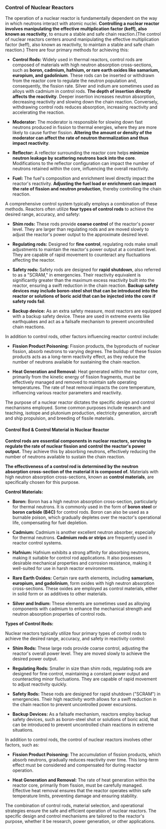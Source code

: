 ### Control of Nuclear Reactors
The operation of a nuclear reactor is fundamentally dependent on the way in which neutrons interact with atomic nuclei. **Controlling a nuclear reactor involves manipulating the effective multiplication factor (keff), also known as reactivity**, to ensure a stable and safe chain reaction.(The control of nuclear reactors centers around manipulating the effective multiplication factor (keff), also known as reactivity, to maintain a stable and safe chain reaction.) There are four primary methods for achieving this:

- **Control Rods:** Widely used in thermal reactors, control rods are composed of materials with high neutron absorption cross-sections, such as **boron, cadmium, hafnium, or rare earth oxides like samarium, europium, and gadolinium**. These rods can be inserted or withdrawn from the reactor core to regulate the neutron population and, consequently, the fission rate. Silver and indium are sometimes used as alloys with cadmium in control rods. **The depth of insertion directly affects the reactivity**. Deeper insertion increases neutron absorption, decreasing reactivity and slowing down the chain reaction. Conversely, withdrawing control rods reduces absorption, increasing reactivity and accelerating the reaction.
    
- **Moderator:** The moderator is responsible for slowing down fast neutrons produced in fission to thermal energies, where they are more likely to cause further fission. **Altering the amount or density of the moderator can affect the rate of neutron thermalization and thus impact reactivity**.
    
- **Reflector:** A reflector surrounding the reactor core helps **minimize neutron leakage by scattering neutrons back into the core**. Modifications to the reflector configuration can impact the number of neutrons retained within the core, influencing the overall reactivity.
    
- **Fuel:** The fuel's composition and enrichment level directly impact the reactor's reactivity. **Adjusting the fuel load or enrichment can impact the rate of fission and neutron production**, thereby controlling the chain reaction.
    

A comprehensive control system typically employs a combination of these methods. Reactors often utilize **four types of control rods** to achieve the desired range, accuracy, and safety:

- **Shim rods:** These rods provide **coarse control** of the reactor's power level. They are larger than regulating rods and are moved slowly to adjust the reactor's power output to the approximate desired level.
    
- **Regulating rods:** Designed for **fine control**, regulating rods make small adjustments to maintain the reactor's power output at a constant level. They are capable of rapid movement to counteract any fluctuations affecting the reactor.
    
- **Safety rods:** Safety rods are designed for **rapid shutdown**, also referred to as a "SCRAM," in emergencies. Their reactivity equivalent is significantly greater than the maximum excess reactivity built into the reactor, ensuring a swift reduction in the chain reaction. **Backup safety devices may include boron-steel shot that can be introduced into the reactor or solutions of boric acid that can be injected into the core if safety rods fail**.
    
- **Backup device:** As an extra safety measure, most reactors are equipped with a backup safety device. These are used in extreme events like earthquakes and act as a failsafe mechanism to prevent uncontrolled chain reactions.
    

In addition to control rods, other factors influencing reactor control include:

- **Fission Product Poisoning:** Fission products, the byproducts of nuclear fission, absorb neutrons to varying degrees. The buildup of these fission products acts as a long-term reactivity effect, as they reduce the number of neutrons available for sustaining the chain reaction.
    
- **Heat Generation and Removal:** Heat generated within the reactor core, primarily from the kinetic energy of fission fragments, must be effectively managed and removed to maintain safe operating temperatures. The rate of heat removal impacts the core temperature, influencing various reactor parameters and reactivity.
    

The purpose of a nuclear reactor dictates the specific design and control mechanisms employed. Some common purposes include research and teaching, isotope and plutonium production, electricity generation, aircraft and ship propulsion, and breeding of fissile materials.
#### Control Rod & Control Material in Nuclear Reactor
**Control rods are essential components in nuclear reactors, serving to regulate the rate of nuclear fission and control the reactor's power output.** They achieve this by absorbing neutrons, effectively reducing the number of neutrons available to sustain the chain reaction.

**The effectiveness of a control rod is determined by the neutron absorption cross-section of the material it is composed of.** Materials with high neutron absorption cross-sections, known as **control materials**, are specifically chosen for this purpose.

**Control Materials:**

- **Boron:** Boron has a high neutron absorption cross-section, particularly for thermal neutrons. It is commonly used in the form of **boron steel** or **boron carbide (B4C)** for control rods. Boron can also be used as a burnable poison, which gradually depletes over the reactor's operational life, compensating for fuel depletion.
    
- **Cadmium:** Cadmium is another excellent neutron absorber, especially for thermal neutrons. **Cadmium rods or strips** are frequently used in reactor control systems.
    
- **Hafnium:** Hafnium exhibits a strong affinity for absorbing neutrons, making it suitable for control rod applications. It also possesses desirable mechanical properties and corrosion resistance, making it well-suited for use in harsh reactor environments.
    
- **Rare Earth Oxides:** Certain rare earth elements, including **samarium, europium, and gadolinium**, form oxides with high neutron absorption cross-sections. These oxides are employed as control materials, either in solid form or as additives to other materials.
    
- **Silver and Indium:** These elements are sometimes used as alloying components with cadmium to enhance the mechanical strength and neutron absorption properties of control rods.
    

**Types of Control Rods:**

Nuclear reactors typically utilize four primary types of control rods to achieve the desired range, accuracy, and safety in reactivity control:

- **Shim Rods:** These large rods provide coarse control, adjusting the reactor's overall power level. They are moved slowly to achieve the desired power output.
    
- **Regulating Rods:** Smaller in size than shim rods, regulating rods are designed for fine control, maintaining a constant power output and counteracting minor fluctuations. They are capable of rapid movement to adjust reactivity quickly.
    
- **Safety Rods:** These rods are designed for rapid shutdown ("SCRAM") in emergencies. Their high reactivity worth allows for a swift reduction in the chain reaction to prevent uncontrolled power excursions.
    
- **Backup Devices:** As a failsafe mechanism, reactors employ backup safety devices, such as boron-steel shot or solutions of boric acid, that can be introduced to prevent uncontrolled chain reactions in extreme situations.
    

In addition to control rods, the control of nuclear reactors involves other factors, such as:

- **Fission Product Poisoning:** The accumulation of fission products, which absorb neutrons, gradually reduces reactivity over time. This long-term effect must be considered and compensated for during reactor operation.
    
- **Heat Generation and Removal:** The rate of heat generation within the reactor core, primarily from fission, must be carefully managed. Effective heat removal ensures that the reactor operates within safe temperature limits, preventing damage and ensuring stability.
    

The combination of control rods, material selection, and operational strategies ensure the safe and efficient operation of nuclear reactors. The specific design and control mechanisms are tailored to the reactor's purpose, whether it be research, power generation, or other applications.